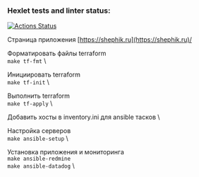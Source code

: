 ### Hexlet tests and linter status:
[![Actions Status](https://github.com/shephik/devops-for-programmers-project-77/actions/workflows/hexlet-check.yml/badge.svg)](https://github.com/shephik/devops-for-programmers-project-77/actions)


Страница приложения [https://shephik.ru](https://shephik.ru)/


Форматировать файлы terraform \
`make tf-fmt` \

Инициировать terraform \
`make tf-init` \

Выполнить terraform \
`make tf-apply` \


Добавить хосты в inventory.ini для ansible тасков \

Настройка серверов \
`make ansible-setup` \

Установка приложения и мониторинга \
`make ansible-redmine` \
`make ansible-datadog` \
